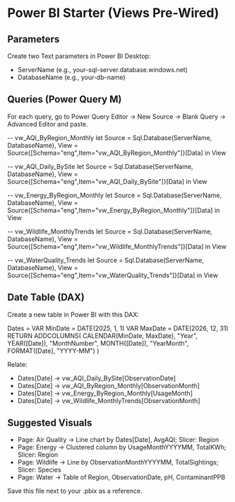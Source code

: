 # Power BI Starter (Views Pre-Wired)

## Parameters
Create two Text parameters in Power BI Desktop:
- ServerName (e.g., your-sql-server.database.windows.net)
- DatabaseName (e.g., your-db-name)

## Queries (Power Query M)
For each query, go to Power Query Editor → New Source → Blank Query → Advanced Editor and paste.

-- vw_AQI_ByRegion_Monthly
let
  Source = Sql.Database(ServerName, DatabaseName),
  View = Source{[Schema="eng",Item="vw_AQI_ByRegion_Monthly"]}[Data]
in
  View

-- vw_AQI_Daily_BySite
let
  Source = Sql.Database(ServerName, DatabaseName),
  View = Source{[Schema="eng",Item="vw_AQI_Daily_BySite"]}[Data]
in
  View

-- vw_Energy_ByRegion_Monthly
let
  Source = Sql.Database(ServerName, DatabaseName),
  View = Source{[Schema="eng",Item="vw_Energy_ByRegion_Monthly"]}[Data]
in
  View

-- vw_Wildlife_MonthlyTrends
let
  Source = Sql.Database(ServerName, DatabaseName),
  View = Source{[Schema="eng",Item="vw_Wildlife_MonthlyTrends"]}[Data]
in
  View

-- vw_WaterQuality_Trends
let
  Source = Sql.Database(ServerName, DatabaseName),
  View = Source{[Schema="eng",Item="vw_WaterQuality_Trends"]}[Data]
in
  View

## Date Table (DAX)
Create a new table in Power BI with this DAX:

Dates =
VAR MinDate =
    DATE(2025, 1, 1)
VAR MaxDate =
    DATE(2026, 12, 31)
RETURN
    ADDCOLUMNS(
        CALENDAR(MinDate, MaxDate),
        "Year", YEAR([Date]),
        "MonthNumber", MONTH([Date]),
        "YearMonth", FORMAT([Date], "YYYY-MM")
    )

Relate:
- Dates[Date] → vw_AQI_Daily_BySite[ObservationDate]
- Dates[Date] → vw_AQI_ByRegion_Monthly[ObservationMonth]
- Dates[Date] → vw_Energy_ByRegion_Monthly[UsageMonth]
- Dates[Date] → vw_Wildlife_MonthlyTrends[ObservationMonth]

## Suggested Visuals
- Page: Air Quality → Line chart by Dates[Date], AvgAQI; Slicer: Region
- Page: Energy → Clustered column by UsageMonthYYYYMM, TotalKWh; Slicer: Region
- Page: Wildlife → Line by ObservationMonthYYYYMM, TotalSightings; Slicer: Species
- Page: Water → Table of Region, ObservationDate, pH, ContaminantPPB

Save this file next to your .pbix as a reference.
